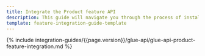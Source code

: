 ```yaml
---
title: Integrate the Product feature API
description: This guide will navigate you through the process of installing and configuring the Product API feature in Spryker OS.
template: feature-integration-guide-template
---
```



{% include integration-guides/{{page.version}}/glue-api/glue-api-product-feature-integration.md %} <!-- To edit, see _includes/integration-guides/{{page.version}}/glue-api/glue-api-product-feature-integration.md -->
